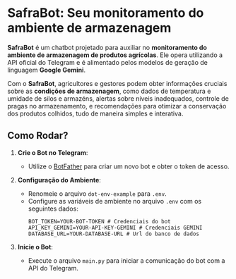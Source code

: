 # SafraBot: Seu monitoramento do ambiente de armazenagem

**SafraBot** é um chatbot projetado para auxiliar no **monitoramento do ambiente de armazenagem de produtos agrícolas**. Ele opera utilizando a API oficial do Telegram e é alimentado pelos modelos de geração de linguagem **Google Gemini**.

Com o **SafraBot**, agricultores e gestores podem obter informações cruciais sobre as **condições de armazenagem**, como dados de temperatura e umidade de silos e armazéns, alertas sobre níveis inadequados, controle de pragas no armazenamento, e recomendações para otimizar a conservação dos produtos colhidos, tudo de maneira simples e interativa.

## Como Rodar?

1.  **Crie o Bot no Telegram**:
    *   Utilize o [BotFather](https://core.telegram.org/bots#botfather) para criar um novo bot e obter o token de acesso.

2.  **Configuração do Ambiente**:
    *   Renomeie o arquivo `dot-env-example` para `.env`.
    *   Configure as variáveis de ambiente no arquivo `.env` com os seguintes dados:
        ```env
        BOT_TOKEN=YOUR-BOT-TOKEN # Credenciais do bot
        API_KEY_GEMINI=YOUR-API-KEY-GEMINI # Credenciais GEMINI
        DATABASE_URL=YOUR-DATABASE-URL # Url do banco de dados
        ```

3.  **Inicie o Bot**:
    *   Execute o arquivo `main.py` para iniciar a comunicação do bot com a API do Telegram.

